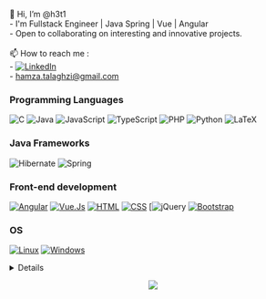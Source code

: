 <p>
    👋 Hi, I’m @h3t1<br>
    - I'm Fullstack Engineer | Java Spring | Vue | Angular<br>
    - Open to collaborating on interesting and innovative projects.<br><br>
   📫 How to reach me : <br>
  - <a href="https://www.linkedin.com/in/hamzatalaghzi">
        <img src="https://img.shields.io/badge/LinkedIn-blue?style=flat-square&logo=linkedin" alt="LinkedIn">
    </a><br>
    - <a href="mailto:hamza.talaghzi@gmail.com">hamza.talaghzi@gmail.com</a>
    
</p>

### Programming Languages
<img src="https://img.shields.io/badge/c-%2300599C.svg?style=for-the-badge&logo=c&logoColor=white" alt="C" /> <img src="https://img.shields.io/badge/java-%23ED8B00.svg?style=for-the-badge&logo=openjdk&logoColor=white" alt="Java" /> <img src="https://img.shields.io/badge/javascript-%23323330.svg?style=for-the-badge&logo=javascript&logoColor=%23F7DF1E" alt="JavaScript" /> <img src="https://img.shields.io/badge/typescript-%23007ACC.svg?style=for-the-badge&logo=typescript&logoColor=white" alt="TypeScript" /> <img src="https://img.shields.io/badge/php-%23777BB4.svg?style=for-the-badge&logo=php&logoColor=white" alt="PHP" /> <img src="https://img.shields.io/badge/python-3670A0?style=for-the-badge&logo=python&logoColor=ffdd54" alt="Python" /> <img src="https://img.shields.io/badge/latex-%23008080.svg?style=for-the-badge&logo=latex&logoColor=white" alt="LaTeX" />

### Java Frameworks
<img src="https://img.shields.io/badge/Hibernate-59666C?style=for-the-badge&logo=Hibernate&logoColor=white" alt="Hibernate" /> <img src="https://img.shields.io/badge/spring-%236DB33F.svg?style=for-the-badge&logo=spring&logoColor=white" alt="Spring" /> 

### Front-end development
[![Angular](https://img.shields.io/badge/angular-%23DD0031.svg?style=for-the-badge&logo=angular&logoColor=white)](https://github.com/h3t1)
[![Vue.Js](https://img.shields.io/badge/vuejs-%2335495e.svg?style=for-the-badge&logo=vuedotjs&logoColor=%234FC08D)](https://github.com/h3t1)
[![HTML](https://img.shields.io/badge/html5-%23E34F26.svg?style=for-the-badge&logo=html5&logoColor=white)](https://github.com/h3t1)
[![CSS](https://img.shields.io/badge/css3-%231572B6.svg?style=for-the-badge&logo=css3&logoColor=white)](https://github.com/h3t1)
[![jQuery](https://img.shields.io/badge/jquery-%230769AD.svg?style=for-the-badge&logo=jquery&logoColor=white)
[![Bootstrap](https://img.shields.io/badge/bootstrap-%238511FA.svg?style=for-the-badge&logo=bootstrap&logoColor=white)](https://github.com/h3t1)

### OS
[![Linux](https://img.shields.io/badge/linux-black?style=for-the-badge&logo=Linux)](https://github.com/h3t1)
[![Windows](https://img.shields.io/badge/Windows-black?style=for-the-badge&logo=Windows)](https://github.com/h3t1)

<details>
<p align="center">
  <a href="https://github.com/h3t1">
    <img src="http://github-profile-summary-cards.vercel.app/api/cards/profile-details?username=h3t1&theme=transparent" />
  </a>
  <a href="https://github.com/h3t1">
    <img src="https://github-readme-streak-stats.herokuapp.com/?user=h3t1&hide_border=true&card_width=338&theme=transparent" />
  </a>
  <a href="https://github.com/h3t1">
    <img src="http://github-profile-summary-cards.vercel.app/api/cards/stats?username=h3t1&theme=transparent" />
  </a>
  <a href="https://github.com/h3t1">
    <img src="https://github-readme-stats.vercel.app/api/top-langs/?username=h3t1&langs_count=10&layout=default&card_width=699&hide_border=true&theme=transparent" />
  </a>
</p>
</details>

<p align="center">
  <a href="https://github.com/h3t1">
    <img src="https://komarev.com/ghpvc/?username=h3t1&color=blue&style=flat)" />
  </a>
</p>
